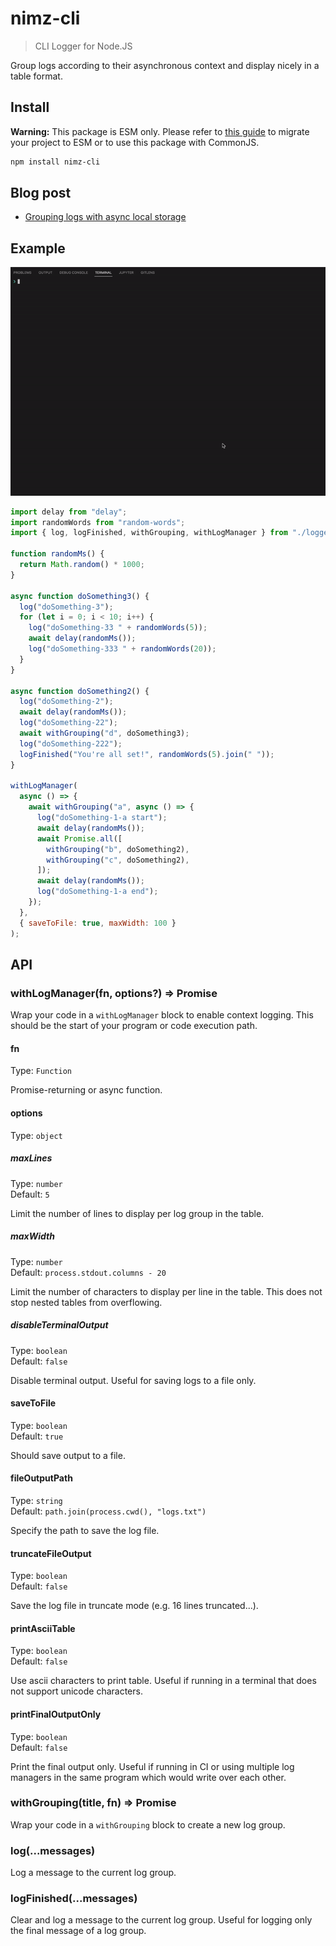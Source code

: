 # nimz-cli

> CLI Logger for Node.JS

Group logs according to their asynchronous context and display nicely in a table format.

## Install

**Warning:** This package is ESM only. Please refer to [this guide](https://gist.github.com/sindresorhus/a39789f98801d908bbc7ff3ecc99d99c) to migrate your project to ESM or to use this package with CommonJS.

```bash
npm install nimz-cli
```

## Blog post

- [Grouping logs with async local storage](https://nimz.dev/posts/grouping-logs-with-async-local-storage)

## Example

![CLI Logger Demo](https://github.com/nibmz7/nimz-cli/blob/main/cli-logger.gif?raw=true)

```js
import delay from "delay";
import randomWords from "random-words";
import { log, logFinished, withGrouping, withLogManager } from "./logger.js";

function randomMs() {
  return Math.random() * 1000;
}

async function doSomething3() {
  log("doSomething-3");
  for (let i = 0; i < 10; i++) {
    log("doSomething-33 " + randomWords(5));
    await delay(randomMs());
    log("doSomething-333 " + randomWords(20));
  }
}

async function doSomething2() {
  log("doSomething-2");
  await delay(randomMs());
  log("doSomething-22");
  await withGrouping("d", doSomething3);
  log("doSomething-222");
  logFinished("You're all set!", randomWords(5).join(" "));
}

withLogManager(
  async () => {
    await withGrouping("a", async () => {
      log("doSomething-1-a start");
      await delay(randomMs());
      await Promise.all([
        withGrouping("b", doSomething2),
        withGrouping("c", doSomething2),
      ]);
      await delay(randomMs());
      log("doSomething-1-a end");
    });
  },
  { saveToFile: true, maxWidth: 100 }
);
```

## API

### withLogManager(fn, options?) => Promise

Wrap your code in a `withLogManager` block to enable context logging. This should be the start of your program or code execution path.

#### fn

Type: `Function`

Promise-returning or async function.

#### options

Type: `object`

##### maxLines

Type: `number`\
Default: `5`

Limit the number of lines to display per log group in the table.

##### maxWidth

Type: `number`\
Default: `process.stdout.columns - 20`

Limit the number of characters to display per line in the table. This does not stop nested tables from overflowing.

##### disableTerminalOutput

Type: `boolean`\
Default: `false`

Disable terminal output. Useful for saving logs to a file only.

#### saveToFile

Type: `boolean`\
Default: `true`

Should save output to a file.

#### fileOutputPath

Type: `string`\
Default: `path.join(process.cwd(), "logs.txt")`

Specify the path to save the log file.

#### truncateFileOutput

Type: `boolean`\
Default: `false`

Save the log file in truncate mode (e.g. 16 lines truncated...).

#### printAsciiTable

Type: `boolean`\
Default: `false`

Use ascii characters to print table. Useful if running in a terminal that does not support unicode characters.

#### printFinalOutputOnly

Type: `boolean`\
Default: `false`

Print the final output only. Useful if running in CI or using multiple log managers in the same program which would write over each other.

### withGrouping(title, fn) => Promise

Wrap your code in a `withGrouping` block to create a new log group.

### log(...messages)

Log a message to the current log group.

### logFinished(...messages)

Clear and log a message to the current log group. Useful for logging only the final message of a log group.

